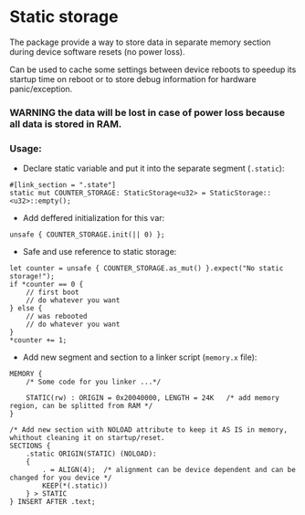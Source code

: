 # Static storage
The package provide a way to store data in separate memory section during device software resets (no power loss).

Can be used to cache some settings between device reboots to speedup its startup time on reboot or to store debug information for hardware panic/exception. 

### WARNING the data will be lost in case of power loss because all data is stored in RAM.


### Usage:
 * Declare static variable and put it into the separate segment (`.static`):
 ```
 #[link_section = ".state"]
 static mut COUNTER_STORAGE: StaticStorage<u32> = StaticStorage::<u32>::empty();
 ```

 * Add deffered initialization for this var:
 ```
 unsafe { COUNTER_STORAGE.init(|| 0) };
 ```

 * Safe and use reference to static storage:
 ```
 let counter = unsafe { COUNTER_STORAGE.as_mut() }.expect("No static storage!");
 if *counter == 0 {
     // first boot
     // do whatever you want
 } else {
     // was rebooted
     // do whatever you want
 }
 *counter += 1;
 ```

 *  Add new segment and section to a linker script (`memory.x` file):
 ```
 MEMORY {
     /* Some code for you linker ...*/

     STATIC(rw) : ORIGIN = 0x20040000, LENGTH = 24K   /* add memory region, can be splitted from RAM */
 }

 /* Add new section with NOLOAD attribute to keep it AS IS in memory, whithout cleaning it on startup/reset.
 SECTIONS {
     .static ORIGIN(STATIC) (NOLOAD):
     {
         . = ALIGN(4);  /* alignment can be device dependent and can be changed for you device */
         KEEP(*(.static))
     } > STATIC
 } INSERT AFTER .text;
 ```
